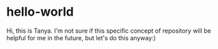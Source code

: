 # hello-world
Hi, this is Tanya. I'm not sure if this specific concept of repository will be helpful for me in the future, but let's do this anyway:)
